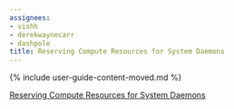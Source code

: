 ```yaml
---
assignees:
- vishh
- derekwaynecarr
- dashpole
title: Reserving Compute Resources for System Daemons
---
```


{% include user-guide-content-moved.md %}

[Reserving Compute Resources for System Daemons](/docs/tasks/administer-cluster/reserve-compute-resources/)
